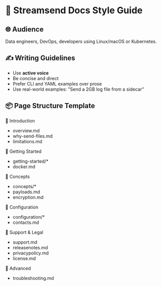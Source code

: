 
# 🧭 Streamsend Docs Style Guide

## 🌐 Audience

Data engineers, DevOps, developers using Linux/macOS or Kubernetes.

## ✍️ Writing Guidelines

- Use **active voice**
- Be concise and direct
- Prefer CLI and YAML examples over prose
- Use real-world examples: "Send a 2GB log file from a sidecar"

## 📦 Page Structure Template

📂 Introduction

- overview.md
- why-send-files.md
- limitations.md

📂 Getting Started

- getting-started/*
- docker.md

📂 Concepts

- concepts/*
- payloads.md
- encryption.md

📂 Configuration

- configuration/*
- contacts.md

📂 Support & Legal

- support.md
- releasenotes.md
- privacypolicy.md
- license.md

📂 Advanced

- troubleshooting.md
